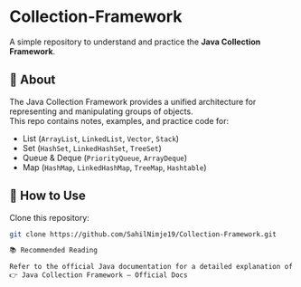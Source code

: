# Collection-Framework

A simple repository to understand and practice the **Java Collection Framework**.

## 📖 About
The Java Collection Framework provides a unified architecture for representing and manipulating groups of objects.  
This repo contains notes, examples, and practice code for:

- List (`ArrayList`, `LinkedList`, `Vector`, `Stack`)
- Set (`HashSet`, `LinkedHashSet`, `TreeSet`)
- Queue & Deque (`PriorityQueue`, `ArrayDeque`)
- Map (`HashMap`, `LinkedHashMap`, `TreeMap`, `Hashtable`)

## 🚀 How to Use
Clone this repository:
   ```bash
   git clone https://github.com/SahilNimje19/Collection-Framework.git

📚 Recommended Reading

Refer to the official Java documentation for a detailed explanation of every class and interface:
👉 Java Collection Framework – Official Docs
